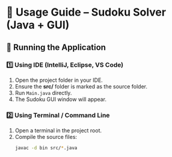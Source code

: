 # 📖 Usage Guide – Sudoku Solver (Java + GUI)

## 🚀 Running the Application

### 1️⃣ Using IDE (IntelliJ, Eclipse, VS Code)
1. Open the project folder in your IDE.
2. Ensure the **src/** folder is marked as the source folder.
3. Run `Main.java` directly.
4. The Sudoku GUI window will appear.

### 2️⃣ Using Terminal / Command Line
1. Open a terminal in the project root.
2. Compile the source files:
   ```bash
   javac -d bin src/*.java
